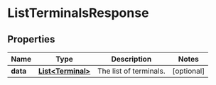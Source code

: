 

# ListTerminalsResponse


## Properties

| Name | Type | Description | Notes |
|------------ | ------------- | ------------- | -------------|
|**data** | [**List&lt;Terminal&gt;**](Terminal.md) | The list of terminals. |  [optional] |



